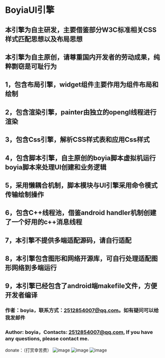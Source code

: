 # BoyiaUI引擎

## 本引擎为自主研发，主要借鉴部分W3C标准相关CSS样式匹配思想以及布局思想
## 本引擎为自主原创，请尊重国内开发者的劳动成果，纯粹剽窃是可耻行为
## 1，包含布局引擎，widget组件主要作用为组件布局和绘制
## 2，包含渲染引擎，painter由独立的opengl线程进行渲染
## 3，包含Css引擎，解析CSS样式表和应用Css样式
## 4，包含脚本引擎，自主原创的boyia脚本虚拟机运行boyia脚本来处理UI创建和业务逻辑
## 5，采用懒耦合机制，脚本模块与UI引擎采用命令模式传输绘制操作
## 6，包含C++线程池，借鉴android handler机制创建了一个好用的c++消息线程
## 7，本引擎不提供多端适配源码，请自行适配
## 8，本引擎包含图形和网络开源库，可自行处理适配图形网络到多端运行
## 9，本引擎已经包含了android端makefile文件，方便开发者编译

### 作者：boyia，联系方式：2512854007@qq.com。如有疑问可以给我发邮件
### Author: boyia，Contacts: 2512854007@qq.com, If you have any questions, please contact me.

donate：（打赏幸苦费）
![image](https://github.com/damonyan1985/MiniYan/blob/master/Donate/zfbzf.jpg)
![image](https://github.com/damonyan1985/MiniYan/blob/master/Donate/wxzf.jpg)
![image](https://github.com/damonyan1985/MiniYan/blob/master/Donate/zfbhb.jpg)

